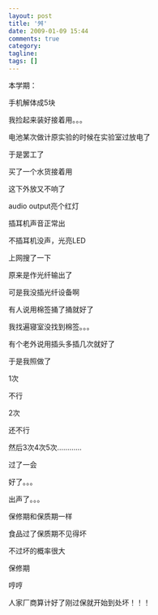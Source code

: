 ```yaml
---
layout: post
title: '舛'
date: 2009-01-09 15:44
comments: true
category: 
tagline: 
tags: []
---
```

    

本学期：

 

手机解体成5块

 

我捡起来装好接着用。。。

 

 

电池某次做计原实验的时候在实验室过放电了

 

于是罢工了

 

买了一个水货接着用

 

 

这下外放又不响了

 

audio output亮个红灯

 

插耳机声音正常出

 

不插耳机没声，光亮LED

 

上网搜了一下

 

原来是作光纤输出了

 

可是我没插光纤设备啊

 

有人说用棉签捅了捅就好了

 

我找遍寝室没找到棉签。。。

 

有个老外说用插头多插几次就好了

 

于是我照做了

 

1次

 

不行

 

2次

 

还不行

 

然后3次4次5次…………

 

过了一会

 

好了。。。

 

出声了。。。

 

 

 

保修期和保质期一样

 

食品过了保质期不见得坏

 

不过坏的概率很大

 

保修期

 

哼哼

 

人家厂商算计好了刚过保就开始到处坏！！！
